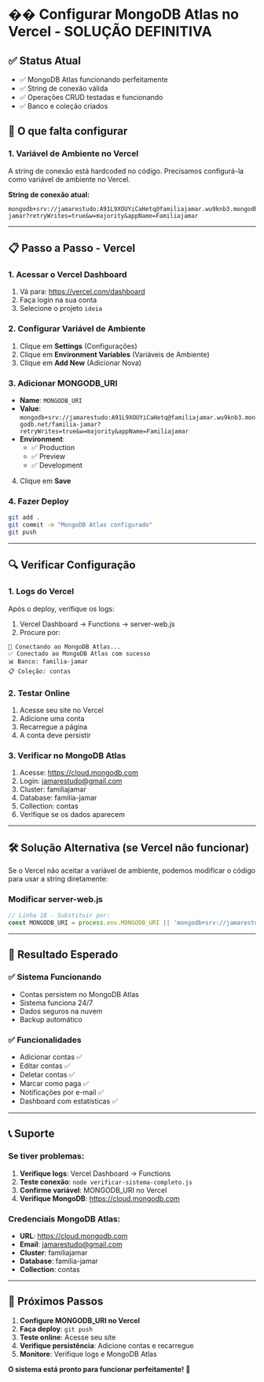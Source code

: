 # �� Configurar MongoDB Atlas no Vercel - SOLUÇÃO DEFINITIVA

## ✅ **Status Atual**
- ✅ MongoDB Atlas funcionando perfeitamente
- ✅ String de conexão válida
- ✅ Operações CRUD testadas e funcionando
- ✅ Banco e coleção criados

## 🔧 **O que falta configurar**

### **1. Variável de Ambiente no Vercel**

A string de conexão está hardcoded no código. Precisamos configurá-la como variável de ambiente no Vercel.

**String de conexão atual:**
```
mongodb+srv://jamarestudo:A91L9XOUYiCaHetq@familiajamar.wu9knb3.mongodb.net/familia-jamar?retryWrites=true&w=majority&appName=Familiajamar
```

---

## 📋 **Passo a Passo - Vercel**

### **1. Acessar o Vercel Dashboard**
1. Vá para: https://vercel.com/dashboard
2. Faça login na sua conta
3. Selecione o projeto `ideia`

### **2. Configurar Variável de Ambiente**
1. Clique em **Settings** (Configurações)
2. Clique em **Environment Variables** (Variáveis de Ambiente)
3. Clique em **Add New** (Adicionar Nova)

### **3. Adicionar MONGODB_URI**
- **Name**: `MONGODB_URI`
- **Value**: `mongodb+srv://jamarestudo:A91L9XOUYiCaHetq@familiajamar.wu9knb3.mongodb.net/familia-jamar?retryWrites=true&w=majority&appName=Familiajamar`
- **Environment**: 
  - ✅ Production
  - ✅ Preview  
  - ✅ Development

4. Clique em **Save**

### **4. Fazer Deploy**
```bash
git add .
git commit -m "MongoDB Atlas configurado"
git push
```

---

## 🔍 **Verificar Configuração**

### **1. Logs do Vercel**
Após o deploy, verifique os logs:
1. Vercel Dashboard → Functions → server-web.js
2. Procure por:
```
🔄 Conectando ao MongoDB Atlas...
✅ Conectado ao MongoDB Atlas com sucesso
📊 Banco: familia-jamar
📋 Coleção: contas
```

### **2. Testar Online**
1. Acesse seu site no Vercel
2. Adicione uma conta
3. Recarregue a página
4. A conta deve persistir

### **3. Verificar no MongoDB Atlas**
1. Acesse: https://cloud.mongodb.com
2. Login: jamarestudo@gmail.com
3. Cluster: familiajamar
4. Database: familia-jamar
5. Collection: contas
6. Verifique se os dados aparecem

---

## 🛠️ **Solução Alternativa (se Vercel não funcionar)**

Se o Vercel não aceitar a variável de ambiente, podemos modificar o código para usar a string diretamente:

### **Modificar server-web.js**
```javascript
// Linha 18 - Substituir por:
const MONGODB_URI = process.env.MONGODB_URI || 'mongodb+srv://jamarestudo:A91L9XOUYiCaHetq@familiajamar.wu9knb3.mongodb.net/familia-jamar?retryWrites=true&w=majority&appName=Familiajamar';
```

---

## 🎯 **Resultado Esperado**

### **✅ Sistema Funcionando**
- Contas persistem no MongoDB Atlas
- Sistema funciona 24/7
- Dados seguros na nuvem
- Backup automático

### **✅ Funcionalidades**
- Adicionar contas ✅
- Editar contas ✅
- Deletar contas ✅
- Marcar como paga ✅
- Notificações por e-mail ✅
- Dashboard com estatísticas ✅

---

## 📞 **Suporte**

### **Se tiver problemas:**
1. **Verifique logs**: Vercel Dashboard → Functions
2. **Teste conexão**: `node verificar-sistema-completo.js`
3. **Confirme variável**: MONGODB_URI no Vercel
4. **Verifique MongoDB**: https://cloud.mongodb.com

### **Credenciais MongoDB Atlas:**
- **URL**: https://cloud.mongodb.com
- **Email**: jamarestudo@gmail.com
- **Cluster**: familiajamar
- **Database**: familia-jamar
- **Collection**: contas

---

## 🎉 **Próximos Passos**

1. **Configure MONGODB_URI no Vercel**
2. **Faça deploy**: `git push`
3. **Teste online**: Acesse seu site
4. **Verifique persistência**: Adicione contas e recarregue
5. **Monitore**: Verifique logs e MongoDB Atlas

**O sistema está pronto para funcionar perfeitamente!** 🚀 
